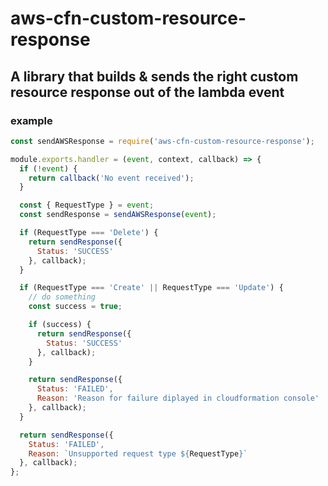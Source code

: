 # aws-cfn-custom-resource-response
## A library that builds & sends the right custom resource response out of the lambda event

### example
```js
const sendAWSResponse = require('aws-cfn-custom-resource-response');

module.exports.handler = (event, context, callback) => {
  if (!event) {
    return callback('No event received');
  }

  const { RequestType } = event;
  const sendResponse = sendAWSResponse(event);

  if (RequestType === 'Delete') {
    return sendResponse({
      Status: 'SUCCESS'
    }, callback);
  }

  if (RequestType === 'Create' || RequestType === 'Update') {
    // do something
    const success = true;

    if (success) {
      return sendResponse({
        Status: 'SUCCESS'
      }, callback);
    }

    return sendResponse({
      Status: 'FAILED',
      Reason: 'Reason for failure diplayed in cloudformation console'
    }, callback);
  }

  return sendResponse({
    Status: 'FAILED',
    Reason: `Unsupported request type ${RequestType}`
  }, callback);
};
```
